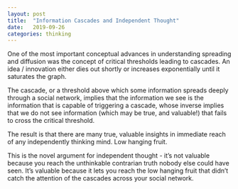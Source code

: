 ```yaml
---
layout: post
title:  "Information Cascades and Independent Thought"
date:   2019-09-26
categories: thinking
---
```


One of the most important conceptual advances in understanding spreading and diffusion was the concept of critical thresholds leading to cascades. An idea / innovation either dies out shortly or increases exponentially until it saturates the graph.

The cascade, or a threshold above which some information spreads deeply through a social network, implies that the information we see is the information that is capable of triggering a cascade, whose inverse implies that we do not see information (which may be true, and valuable!) that fails to cross the critical threshold.

The result is that there are many true, valuable insights in immediate reach of any independently thinking mind. Low hanging fruit. 

This is the novel argument for independent thought - it’s not valuable because you reach the unthinkable contrarian truth nobody else could have seen. It’s valuable because it lets you reach the low hanging fruit that didn’t catch the attention of the cascades across your social network.